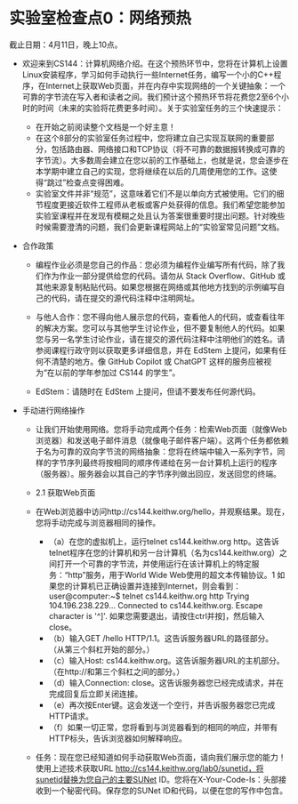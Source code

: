 # 实验室检查点0：网络预热
截止日期：4月11日，晚上10点。

- 欢迎来到CS144：计算机网络介绍。在这个预热环节中，您将在计算机上设置Linux安装程序，学习如何手动执行一些Internet任务，编写一个小的C++程序，在Internet上获取Web页面，并在内存中实现网络的一个关键抽象：一个可靠的字节流在写入者和读者之间。我们预计这个预热环节将花费您2至6个小时的时间（未来的实验将花费更多时间）。关于实验室任务的三个快速提示：
    - 在开始之前阅读整个文档是一个好主意！
    - 在这个8部分的实验室任务过程中，您将建立自己实现互联网的重要部分，包括路由器、网络接口和TCP协议（将不可靠的数据报转换成可靠的字节流）。大多数周会建立在您以前的工作基础上，也就是说，您会逐步在本学期中建立自己的实现，您将继续在以后的几周使用您的工作。这使得“跳过”检查点变得困难。 
    - 实验室文件并非“规范”，这意味着它们不是以单向方式被使用。它们的细节程度更接近软件工程师从老板或客户处获得的信息。我们希望您能参加实验室课程并在发现有模糊之处且认为答案很重要时提出问题。针对晚些时候需要澄清的问题，我们会更新课程网站上的“实验室常见问题”文档。

- 合作政策

    - 编程作业必须是您自己的作品：您必须为编程作业编写所有代码，除了我们作为作业一部分提供给您的代码。请勿从 Stack Overflow、GitHub 或其他来源复制粘贴代码。如果您根据在网络或其他地方找到的示例编写自己的代码，请在提交的源代码注释中注明网址。

    - 与他人合作：您不得向他人展示您的代码，查看他人的代码，或查看往年的解决方案。您可以与其他学生讨论作业，但不要复制他人的代码。如果您与另一名学生讨论作业，请在提交的源代码注释中注明他们的姓名。请参阅课程行政守则以获取更多详细信息，并在 EdStem 上提问，如果有任何不清楚的地方。像 GitHub Copilot 或 ChatGPT 这样的服务应被视为“在以前的学年参加过 CS144 的学生”。

    - EdStem：请随时在 EdStem 上提问，但请不要发布任何源代码。

- 手动进行网络操作
    - 让我们开始使用网络。您将手动完成两个任务：检索Web页面（就像Web浏览器）和发送电子邮件消息（就像电子邮件客户端）。这两个任务都依赖于名为可靠的双向字节流的网络抽象：您将在终端中输入一系列字节，同样的字节序列最终将按相同的顺序传递给在另一台计算机上运行的程序（服务器）。服务器会以其自己的字节序列做出回应，发送回您的终端。

    - 2.1 获取Web页面
    - 在Web浏览器中访问http://cs144.keithw.org/hello，并观察结果。现在，您将手动完成与浏览器相同的操作。
        - （a）在您的虚拟机上，运行telnet cs144.keithw.org http。这告诉telnet程序在您的计算机和另一台计算机（名为cs144.keithw.org）之间打开一个可靠的字节流，并使用运行在该计算机上的特定服务：“http”服务，用于World Wide Web使用的超文本传输协议。1
        如果您的计算机已正确设置并连接到Internet，则会看到：
        user@computer:~$ telnet cs144.keithw.org http
        Trying 104.196.238.229...
        Connected to cs144.keithw.org.
        Escape character is '^]'.
        如果您需要退出，请按住ctrl并按]，然后输入close。
        - （b）输入GET /hello HTTP/1.1。这告诉服务器URL的路径部分。 （从第三个斜杠开始的部分。）
        - （c）输入Host: cs144.keithw.org。这告诉服务器URL的主机部分。 （在http://和第三个斜杠之间的部分。）
        - （d）输入Connection: close。这告诉服务器您已经完成请求，并在完成回复后立即关闭连接。
        - （e）再次按Enter键。这会发送一个空行，并告诉服务器您已完成HTTP请求。
        - （f）如果一切正常，您将看到与浏览器看到的相同的响应，并带有HTTP标头，告诉浏览器如何解释响应。
    - 任务：现在您已经知道如何手动获取Web页面，请向我们展示您的能力！使用上述技术获取URL http://cs144.keithw.org/lab0/sunetid，将sunetid替换为您自己的主要SUNet ID。您将在X-Your-Code-Is：头部接收到一个秘密代码。保存您的SUNet ID和代码，以便在您的写作中包含。